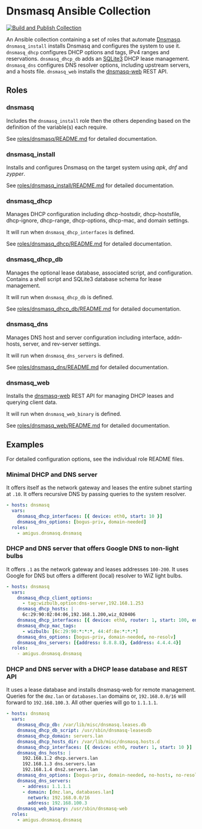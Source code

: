 # Dnsmasq Ansible Collection

[![Build and Publish Collection](https://github.com/amigus/dnsmasq-ansible/actions/workflows/release.yml/badge.svg)](https://github.com/amigus/dnsmasq-ansible/actions/workflows/release.yml)

An Ansible collection containing a set of roles that automate [Dnsmasq](https://dnsmasq.org/doc.html).
`dnsmasq_install` installs Dnsmasq and configures the system to use it.
`dnsmasq_dhcp` configures DHCP options and tags, IPv4 ranges and reservations.
`dnsmasq_dhcp_db` adds an [SQLite3](https://sqlite.org/) DHCP lease management.
`dnsmasq_dns` configures DNS resolver options, including upstream servers, and a hosts file.
`dnsmasq_web` installs the [dnsmasq-web](https://github.com/amigus/dnsmasq-web) REST API.

## Roles

### dnsmasq

Includes the `dnsmasq_install` role then the others depending based on the definition of the variable(s) each require.

See [roles/dnsmasq/README.md](roles/dnsmasq/README.md) for detailed documentation.

### dnsmasq_install

Installs and configures Dnsmasq on the target system using _apk_, _dnf_ and _zypper_.

See [roles/dnsmasq_install/README.md](roles/dnsmasq_install/README.md) for detailed documentation.

### dnsmasq_dhcp

Manages DHCP configuration including dhcp-hostsdir, dhcp-hostsfile, dhcp-ignore, dhcp-range, dhcp-options, dhcp-mac, and domain settings.

It will run when `dnsmasq_dhcp_interfaces` is defined.

See [roles/dnsmasq_dhcp/README.md](roles/dnsmasq_dhcp/README.md) for detailed documentation.

### dnsmasq_dhcp_db

Manages the optional lease database, associated script, and configuration. Contains a shell script and SQLite3 database schema for lease management.

It will run when `dnsmasq_dhcp_db` is defined.

See [roles/dnsmasq_dhcp_db/README.md](roles/dnsmasq_dhcp_db/README.md) for detailed documentation.

### dnsmasq_dns

Manages DNS host and server configuration including interface, addn-hosts, server, and rev-server settings.

It will run when `dnsmasq_dns_servers` is defined.

See [roles/dnsmasq_dns/README.md](roles/dnsmasq_dns/README.md) for detailed documentation.

### dnsmasq_web

Installs the [dnsmasq-web](https://github.com/amigus/dnsmasq-web) REST API for managing DHCP leases and querying client data.

It will run when `dnsmasq_web_binary` is defined.

See [roles/dnsmasq_web/README.md](roles/dnsmasq_web/README.md) for detailed documentation.

## Examples

For detailed configuration options, see the individual role README files.

### Minimal DHCP and DNS server

It offers itself as the network gateway and leases the entire subnet starting at `.10`.
It offers recursive DNS by passing queries to the system resolver.

```yaml
- hosts: dnsmasq
  vars:
    dnsmasq_dhcp_interfaces: [{ device: eth0, start: 10 }]
    dnsmasq_dns_options: [bogus-priv, domain-needed]
  roles:
    - amigus.dnsmasq.dnsmasq
```

### DHCP and DNS server that offers Google DNS to non-light bulbs

It offers `.1` as the network gateway and leases addresses `100-200`.
It uses Google for DNS but offers a different (local) resolver to WiZ light bulbs.

```yaml
- hosts: dnsmasq
  vars:
    dnsmasq_dhcp_client_options:
      - tag:wizbulb,option:dns-server,192.168.1.253
    dnsmasq_dhcp_hosts: |
      6c:29:90:02:04:06,192.168.1.200,wiz_020406
    dnsmasq_dhcp_interfaces: [{ device: eth0, router: 1, start: 100, end: 199 }]
    dnsmasq_dhcp_mac_tags:
      - wizbulb: [6c:29:90:*:*:*, 44:4f:8e:*:*:*]
    dnsmasq_dns_options: [bogus-priv, domain-needed, no-resolv]
    dnsmasq_dns_servers: [{address: 8.8.8.8}, {address: 4.4.4.4}]
  roles:
    - amigus.dnsmasq.dnsmasq
```

### DHCP and DNS server with a DHCP lease database and REST API

It uses a lease database and installs dnsmasq-web for remote management.
Queries for the `dmz.lan` or `databases.lan` domains or,
`192.168.0.0/16` will forward to `192.168.100.3`.
All other queries will go to `1.1.1.1`.

```yaml
- hosts: dnsmasq
  vars:
    dnsmasq_dhcp_db: /var/lib/misc/dnsmasq.leases.db
    dnsmasq_dhcp_db_script: /usr/sbin/dnsmasq-leasesdb
    dnsmasq_dhcp_domain: servers.lan
    dnsmasq_dhcp_hosts_dir: /var/lib/misc/dnsmasq.hosts.d
    dnsmasq_dhcp_interfaces: [{ device: eth0, router: 1, start: 10 }]
    dnsmasq_dns_hosts: |
      192.168.1.2 dhcp.servers.lan
      192.168.1.3 dns.servers.lan
      192.168.1.4 dns2.servers.lan
    dnsmasq_dns_options: [bogus-priv, domain-needed, no-hosts, no-resolv]
    dnsmasq_dns_servers:
      - address: 1.1.1.1
      - domain: [dmz.lan, databases.lan]
        network: 192.168.0.0/16
        address: 192.168.100.3
    dnsmasq_web_binary: /usr/sbin/dnsmasq-web
  roles:
    - amigus.dnsmasq.dnsmasq
```
